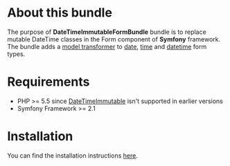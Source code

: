 About this bundle
=============================
The purpose of **DateTimeImmutableFormBundle**  bundle is to replace mutable DateTime classes in the Form component of **Symfony** framework. The bundle adds a [model transformer](http://symfony.com/doc/current/cookbook/form/data_transformers.html#about-model-and-view-transformers) to [date](http://symfony.com/doc/current/reference/forms/types/date.html), [time](http://symfony.com/doc/current/reference/forms/types/time.html) and [datetime](http://symfony.com/doc/current/reference/forms/types/datetime.html) form types.

Requirements
=============================
* PHP >= 5.5 since [DateTimeImmutable](http://php.net/manual/en/class.datetimeimmutable.php)  isn't supported in earlier versions
* Symfony Framework >= 2.1

Installation
=============================
You can find the installation instructions [here](src/Resources/doc/installation.md).
